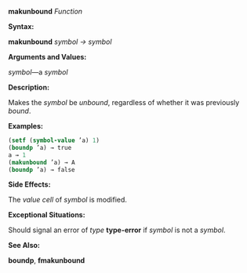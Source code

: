 **makunbound** *Function* 



**Syntax:** 



**makunbound** *symbol → symbol* 



**Arguments and Values:** 



*symbol*—a *symbol* 



**Description:** 



Makes the *symbol* be *unbound*, regardless of whether it was previously *bound*. 



**Examples:**
```lisp
(setf (symbol-value ’a) 1) 
(boundp ’a) → true 
a → 1 
(makunbound ’a) → A 
(boundp ’a) → false 
```
**Side Effects:** 



The *value cell* of *symbol* is modified. 



**Exceptional Situations:** 



Should signal an error of *type* **type-error** if *symbol* is not a *symbol*. 







 



 



**See Also:** 



**boundp**, **fmakunbound** 



